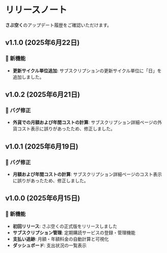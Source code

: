 # リリースノート

**さぶ空く**のアップデート履歴をご確認いただけます。

## v1.1.0 (2025年6月22日)

### 🎉 新機能

- **更新サイクル単位追加**: サブスクリプションの更新サイクル単位に「日」を追加しました。

## v1.0.2 (2025年6月21日)

### 🐛 バグ修正

- **外貨での月額および年間コストの計算**: サブスクリプション詳細ページの外貨コスト表示に誤りがあったため、修正しました。

## v1.0.1 (2025年6月19日)

### 🐛 バグ修正

- **月額および年間コストの計算**: サブスクリプション詳細ページのコスト表示に誤りがあったため、修正しました。

## v1.0.0 (2025年6月15日)

### 🎉 新機能

- **初回リリース**: さぶ空くの正式版をリリースしました
- **サブスクリプション管理**: 定期購読サービスの登録・管理機能
- **支払い追跡**: 月額・年額料金の自動計算と可視化
- **ダッシュボード**: 支出状況の一覧表示
